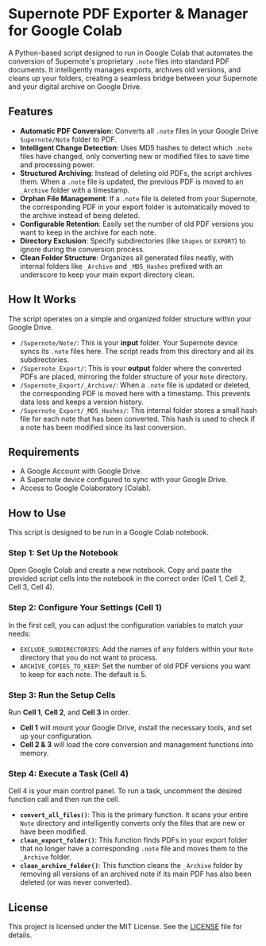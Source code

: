 # Supernote PDF Exporter & Manager for Google Colab

A Python-based script designed to run in Google Colab that automates the conversion of Supernote's proprietary `.note` files into standard PDF documents. It intelligently manages exports, archives old versions, and cleans up your folders, creating a seamless bridge between your Supernote and your digital archive on Google Drive.

## Features

* **Automatic PDF Conversion**: Converts all `.note` files in your Google Drive `Supernote/Note` folder to PDF.
* **Intelligent Change Detection**: Uses MD5 hashes to detect which `.note` files have changed, only converting new or modified files to save time and processing power.
* **Structured Archiving**: Instead of deleting old PDFs, the script archives them. When a `.note` file is updated, the previous PDF is moved to an `_Archive` folder with a timestamp.
* **Orphan File Management**: If a `.note` file is deleted from your Supernote, the corresponding PDF in your export folder is automatically moved to the archive instead of being deleted.
* **Configurable Retention**: Easily set the number of old PDF versions you want to keep in the archive for each note.
* **Directory Exclusion**: Specify subdirectories (like `Shapes` or `EXPORT`) to ignore during the conversion process.
* **Clean Folder Structure**: Organizes all generated files neatly, with internal folders like `_Archive` and `_MD5_Hashes` prefixed with an underscore to keep your main export directory clean.

## How It Works

The script operates on a simple and organized folder structure within your Google Drive.

* `/Supernote/Note/`: This is your **input** folder. Your Supernote device syncs its `.note` files here. The script reads from this directory and all its subdirectories.
* `/Supernote_Export/`: This is your **output** folder where the converted PDFs are placed, mirroring the folder structure of your `Note` directory.
* `/Supernote_Export/_Archive/`: When a `.note` file is updated or deleted, the corresponding PDF is moved here with a timestamp. This prevents data loss and keeps a version history.
* `/Supernote_Export/_MD5_Hashes/`: This internal folder stores a small hash file for each note that has been converted. This hash is used to check if a note has been modified since its last conversion.

## Requirements

* A Google Account with Google Drive.
* A Supernote device configured to sync with your Google Drive.
* Access to Google Colaboratory (Colab).

## How to Use

This script is designed to be run in a Google Colab notebook.

### Step 1: Set Up the Notebook
Open Google Colab and create a new notebook. Copy and paste the provided script cells into the notebook in the correct order (Cell 1, Cell 2, Cell 3, Cell 4).

### Step 2: Configure Your Settings (Cell 1)
In the first cell, you can adjust the configuration variables to match your needs:
* `EXCLUDE_SUBDIRECTORIES`: Add the names of any folders within your `Note` directory that you do not want to process.
* `ARCHIVE_COPIES_TO_KEEP`: Set the number of old PDF versions you want to keep for each note. The default is 5.

### Step 3: Run the Setup Cells
Run **Cell 1**, **Cell 2**, and **Cell 3** in order.
* **Cell 1** will mount your Google Drive, install the necessary tools, and set up your configuration.
* **Cell 2 & 3** will load the core conversion and management functions into memory.

### Step 4: Execute a Task (Cell 4)
Cell 4 is your main control panel. To run a task, uncomment the desired function call and then run the cell.
* **`convert_all_files()`**: This is the primary function. It scans your entire `Note` directory and intelligently converts only the files that are new or have been modified.
* **`clean_export_folder()`**: This function finds PDFs in your export folder that no longer have a corresponding `.note` file and moves them to the `_Archive` folder.
* **`clean_archive_folder()`**: This function cleans the `_Archive` folder by removing all versions of an archived note if its main PDF has also been deleted (or was never converted).

## License

This project is licensed under the MIT License. See the [LICENSE](LICENSE) file for details.
